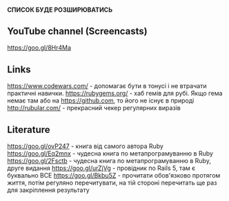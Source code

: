 #### СПИСОК БУДЕ РОЗШИРЮВАТИСЬ

## YouTube channel (Screencasts)
https://goo.gl/8Hr4Ma

## Links
https://www.codewars.com/ - допомагає бути в тонусі і не втрачати практичні навички.
https://rubygems.org/ - хаб гемів для рубі. Якщо гема немає там або на https://github.com, то його не існує в природі
http://rubular.com/ - прекрасний чекер регулярних виразів

## Literature
https://goo.gl/ovP247 - книга від самого автора Ruby
https://goo.gl/Eq2mnx - чудесна книга по метапрограмуванню в Ruby
https://goo.gl/2Fsctb - чудесна книга по метапрограмуванню в Ruby, друге видання
https://goo.gl/urZjVg - провідник по Rails 5, там є буквально ВСЕ
https://goo.gl/Bkbu5Z - прочитати обов'язково протягом життя, потім регуляно перечитувати, на тій стороні перечитать ще раз для закріплення результату
